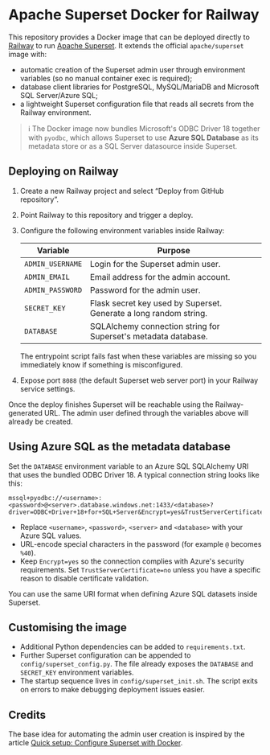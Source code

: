 # Apache Superset Docker for Railway

This repository provides a Docker image that can be deployed directly to [Railway](https://railway.com/) to run [Apache Superset](https://superset.apache.org/).  It extends the official `apache/superset` image with:

- automatic creation of the Superset admin user through environment variables (so no manual container exec is required);
- database client libraries for PostgreSQL, MySQL/MariaDB and Microsoft SQL Server/Azure SQL;
- a lightweight Superset configuration file that reads all secrets from the Railway environment.

> ℹ️  The Docker image now bundles Microsoft's ODBC Driver 18 together with `pyodbc`, which allows Superset to use **Azure SQL Database** as its metadata store or as a SQL Server datasource inside Superset.

## Deploying on Railway

1. Create a new Railway project and select “Deploy from GitHub repository”.
2. Point Railway to this repository and trigger a deploy.
3. Configure the following environment variables inside Railway:

   | Variable | Purpose |
   | --- | --- |
   | `ADMIN_USERNAME` | Login for the Superset admin user. |
   | `ADMIN_EMAIL` | Email address for the admin account. |
   | `ADMIN_PASSWORD` | Password for the admin user. |
   | `SECRET_KEY` | Flask secret key used by Superset. Generate a long random string. |
   | `DATABASE` | SQLAlchemy connection string for Superset's metadata database. |

   The entrypoint script fails fast when these variables are missing so you immediately know if something is misconfigured.

4. Expose port `8088` (the default Superset web server port) in your Railway service settings.

Once the deploy finishes Superset will be reachable using the Railway-generated URL. The admin user defined through the variables above will already be created.

## Using Azure SQL as the metadata database

Set the `DATABASE` environment variable to an Azure SQL SQLAlchemy URI that uses the bundled ODBC Driver 18.  A typical connection string looks like this:

```
mssql+pyodbc://<username>:<password>@<server>.database.windows.net:1433/<database>?driver=ODBC+Driver+18+for+SQL+Server&Encrypt=yes&TrustServerCertificate=no
```

- Replace `<username>`, `<password>`, `<server>` and `<database>` with your Azure SQL values.
- URL-encode special characters in the password (for example `@` becomes `%40`).
- Keep `Encrypt=yes` so the connection complies with Azure's security requirements.  Set `TrustServerCertificate=no` unless you have a specific reason to disable certificate validation.

You can use the same URI format when defining Azure SQL datasets inside Superset.

## Customising the image

- Additional Python dependencies can be added to `requirements.txt`.
- Further Superset configuration can be appended to `config/superset_config.py`.  The file already exposes the `DATABASE` and `SECRET_KEY` environment variables.
- The startup sequence lives in `config/superset_init.sh`.  The script exits on errors to make debugging deployment issues easier.

## Credits

The base idea for automating the admin user creation is inspired by the article [Quick setup: Configure Superset with Docker](https://medium.com/towards-data-engineering/quick-setup-configure-superset-with-docker-a5cca3992b28).
